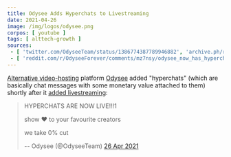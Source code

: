 ```yaml
---
title: Odysee Adds Hyperchats to Livestreaming
date: 2021-04-26
image: /img/logos/odysee.png
corpos: [ youtube ]
tags: [ alttech-growth ]
sources:
 - [ 'twitter.com/OdyseeTeam/status/1386774387789946882', 'archive.ph/rxTz3' ]
 - [ 'reddit.com/r/OdyseeForever/comments/mz7nsy/odysee_now_has_hyperchats_our_version_of/', 'archive.ph/QNVli' ]
---
```


[Alternative video-hosting](/alt/video-hosting/) platform
[Odysee](/alt/odysee/) added "hyperchats" (which are basically chat messages
with some monetary value attached to them) shortly after it [added
livestreaming](/e/odysee-livestreaming/):

> HYPERCHATS ARE NOW LIVE!!!1
>
> show ❤️ to your favourite creators
>
> we take 0% cut
>
> -- Odysee (@OdyseeTeam) [26 Apr 2021](https://archive.ph/rxTz3)
